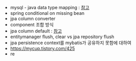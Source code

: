- mysql - java data type mapping : [참고](https://dev.mysql.com/doc/connector-j/en/connector-j-reference-type-conversions.html)
- spring conditional on missing bean 
- jpa column converter
- component 조합 방식
- jpa column default : [참고](https://gksdudrb922.tistory.com/279)
- entitymanager flush, clear vs jpa repository flush
- jpa persistence context를 mybatis가 공유하지 못함에 대하여
- https://mycup.tistory.com/425 
- re